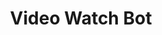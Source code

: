 ---
title: Video Watch Bot
layout: kill-chain
phases: [Resource Development, Reconnaissance, Defence Bypass, Attack Execution]
tactics: [Infrastructure Acquisition, Specific Target, Loose Target, Mitigation Bypass, Human Emulation, Proxying, Fake Interaction]
techniques: [Botnet, Proxies, Command & Control, Continual Content Scraping, Periodic Content Scraping, CAPTCHA Farm, Automated CAPTCHA Bypass, User Agent Spoofing, IP Rotation, Domain Fronting, Volumetric Traffic Disguise, Play Media]
short-desc: Video watch bots are used to artificially inflate video view counts by automatically playing through video content.
---
